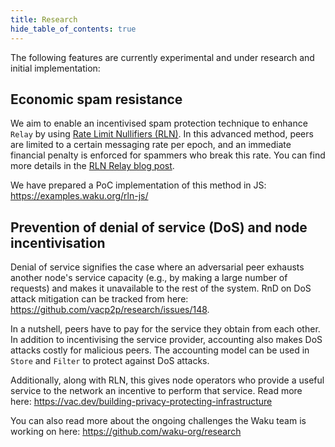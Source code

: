 ```yaml
---
title: Research
hide_table_of_contents: true
---
```


The following features are currently experimental and under research and initial implementation:

## Economic spam resistance

We aim to enable an incentivised spam protection technique to enhance `Relay` by using [Rate Limit Nullifiers (RLN)](https://rfc.vac.dev/vac/32/rln-v1/). In this advanced method, peers are limited to a certain messaging rate per epoch, and an immediate financial penalty is enforced for spammers who break this rate. You can find more details in the [RLN Relay blog post](https://vac.dev/rln-relay).

We have prepared a PoC implementation of this method in JS: <https://examples.waku.org/rln-js/>

## Prevention of denial of service (DoS) and node incentivisation

Denial of service signifies the case where an adversarial peer exhausts another node's service capacity (e.g., by making a large number of requests) and makes it unavailable to the rest of the system. RnD on DoS attack mitigation can be tracked from here: <https://github.com/vacp2p/research/issues/148>.

In a nutshell, peers have to pay for the service they obtain from each other. In addition to incentivising the service provider, accounting also makes DoS attacks costly for malicious peers. The accounting model can be used in `Store` and `Filter` to protect against DoS attacks.

Additionally, along with RLN, this gives node operators who provide a useful service to the network an incentive to perform that service. Read more here: <https://vac.dev/building-privacy-protecting-infrastructure>

You can also read more about the ongoing challenges the Waku team is working on here: <https://github.com/waku-org/research>
